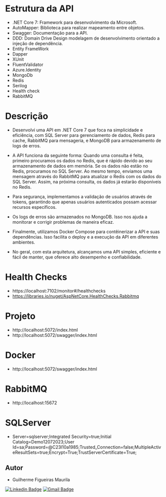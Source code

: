 # Estrutura da API
- .NET Core 7: Framework para desenvolvimento da Microsoft.
- AutoMapper: Biblioteca para realizar mapeamento entre objetos.
- Swagger: Documentação para a API.
- DDD: Domain Drive Design modelagem de desenvolvimento orientado a injeção de dependência.
- Entity FrameWork
- Dapper
- XUnit
- FluentValidator
- Azure.Identity
- MongoDb
- Redis
- Serilog
- Health check
- RabbitMQ


# Descrição 
- Desenvolvi uma API em .NET Core 7 que foca na simplicidade e eficiência, com SQL Server para gerenciamento de dados, Redis para cache, RabbitMQ para mensageria, e MongoDB para armazenamento de logs de erros.

- A API funciona da seguinte forma: Quando uma consulta é feita, primeiro procuramos os dados no Redis, que é rápido devido ao seu armazenamento de dados em memória. Se os dados não estão no Redis, procuramos no SQL Server. Ao mesmo tempo, enviamos uma mensagem através do RabbitMQ para atualizar o Redis com os dados do SQL Server. Assim, na próxima consulta, os dados já estarão disponíveis no Redis.

- Para segurança, implementamos a validação de usuários através de tokens, garantindo que apenas usuários autenticados possam acessar recursos específicos.

- Os logs de erros são armazenados no MongoDB. Isso nos ajuda a monitorar e corrigir problemas de maneira eficaz.

- Finalmente, utilizamos Docker Compose para contêinerizar a API e suas dependências. Isso facilita o deploy e a execução da API em diferentes ambientes.

- No geral, com esta arquitetura, alcançamos uma API simples, eficiente e fácil de manter, que oferece alto desempenho e confiabilidade.

# Health Checks
- https://localhost:7102/monitor#/healthchecks
- https://libraries.io/nuget/AspNetCore.HealthChecks.Rabbitmq

# Projeto 
- http://localhost:5072/index.html
- http://localhost:5072/swagger/index.html

# Docker
- http://localhost:5072/swagger/index.html

# RabbitMQ
- http://localhost:15672

# SQLServer
- Server=sqlserver;Integrated Security=true;Initial Catalog=Demo12072023;User Id=sa;Password=@C23l10a1985;Trusted_Connection=false;MultipleActiveResultSets=true;Encrypt=True;TrustServerCertificate=True;


## Autor

- Guilherme Figueiras Maurila

[![Linkedin Badge](https://img.shields.io/badge/-Guilherme_Figueiras_Maurila-blue?style=flat-square&logo=Linkedin&logoColor=white&link=https://www.linkedin.com/in/guilherme-maurila-58250026/)](https://www.linkedin.com/in/guilherme-maurila-58250026/)
[![Gmail Badge](https://img.shields.io/badge/-gfmaurila@gmail.com-c14438?style=flat-square&logo=Gmail&logoColor=white&link=mailto:gfmaurila@gmail.com)](mailto:gfmaurila@gmail.com)
